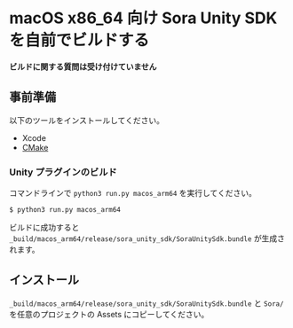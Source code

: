 # macOS x86_64 向け Sora Unity SDK を自前でビルドする

**ビルドに関する質問は受け付けていません**

## 事前準備

以下のツールをインストールしてください。

- Xcode
- [CMake](https://cmake.org/)

### Unity プラグインのビルド

コマンドラインで `python3 run.py macos_arm64` を実行してください。

```
$ python3 run.py macos_arm64
```

ビルドに成功すると `_build/macos_arm64/release/sora_unity_sdk/SoraUnitySdk.bundle` が生成されます。

## インストール

`_build/macos_arm64/release/sora_unity_sdk/SoraUnitySdk.bundle` と `Sora/` を任意のプロジェクトの Assets にコピーしてください。

